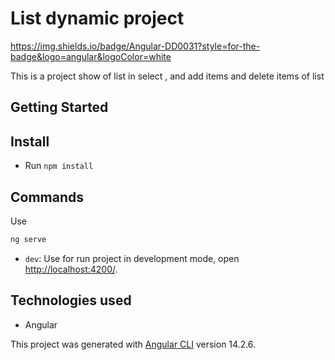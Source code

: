 # List dynamic project

https://img.shields.io/badge/Angular-DD0031?style=for-the-badge&logo=angular&logoColor=white

This is a project show of list in select , and add items and delete items of list

## Getting Started

## Install

- Run `npm install`

## Commands

Use
```bash
ng serve
```
- `dev`: Use for run project in development mode, open [http://localhost:4200/](http://localhost:4200/).

## Technologies used

- Angular


This project was generated with [Angular CLI](https://github.com/angular/angular-cli) version 14.2.6.
